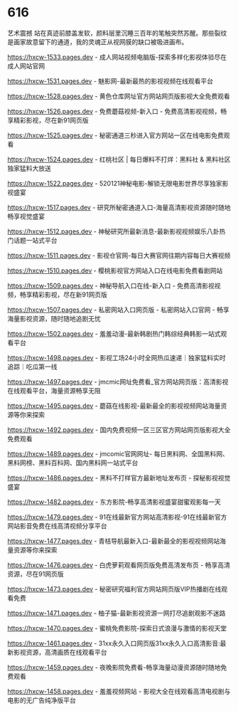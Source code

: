 # 616
艺术震撼 站在真迹前膝盖发软，颜料层里沉睡三百年的笔触突然苏醒。那些裂纹是画家故意留下的通道，我的灵魂正从视网膜的缺口被吸进画布。

https://hxcw-1533.pages.dev - 成人网站视频电脑版-探索多样化影视体验尽在成人网站官网

https://hxcw-1531.pages.dev - 魅影网-最新最热的影视视频在线观看平台

https://hxcw-1528.pages.dev - 黄色仓库网址官方网站网页版影视大全免费观看

https://hxcw-1526.pages.dev - 免费蘑菇视频-新入口 - 免费高清影视视频，畅享精彩影视，尽在新91网页版

https://hxcw-1525.pages.dev - 秘密通道三秒进入官方网站一区在线电影免费观看

https://hxcw-1524.pages.dev - 红桃社区 | 每日爆料不打烊：黑料社 & 黑料社区独家猛料大放送

https://hxcw-1522.pages.dev - 520121神秘电影-解锁无限电影世界尽享独家影视盛宴

https://hxcw-1517.pages.dev - 研究所秘密通道入口-海量高清影视资源随时随地畅享视觉盛宴

https://hxcw-1512.pages.dev - 神秘研究所最新消息-最新影视视频娱乐八卦热门话题一站式平台

https://hxcw-1511.pages.dev - 影视仓官网-每日大赛官网往期内容每日大赛视频

https://hxcw-1510.pages.dev - 樱桃影视官方网站入口在线电影免费看剧网站

https://hxcw-1509.pages.dev - 神秘导航入口在线-新入口 - 免费高清影视视频，畅享精彩影视，尽在新91网页版

https://hxcw-1507.pages.dev - 私密网站入口网页版 - 私密网站入口官网 - 畅享海量影视资源，随时随地追剧无忧

https://hxcw-1502.pages.dev - 羞羞动漫-最新韩剧热门韩综经典韩影一站式观看平台

https://hxcw-1498.pages.dev - 影视工场24小时全网热瓜速递｜独家猛料实时追踪｜吃瓜第一线

https://hxcw-1497.pages.dev - jmcmic网址免费看_官方网站网页版：高清影视在线观看平台，海量资源畅享无阻

https://hxcw-1495.pages.dev - 蘑菇在线影视-最新最全的影视视频网站海量资源等你来探索

https://hxcw-1492.pages.dev - 国内免费视频一区三区官方网站网页版影视大全免费观看

https://hxcw-1489.pages.dev - jmcomic官网网址- 每日黑料网、全国黑料网、黑料网榜、黑料百科网、国内黑料网一站式平台

https://hxcw-1486.pages.dev - 黑料不打样官方最新地址发布页 - 探秘影视视觉盛宴

https://hxcw-1482.pages.dev - 东方影院-畅享高清影视盛宴甜蜜观影每一天

https://hxcw-1479.pages.dev - 91在线最新官方网站高清影视-91在线最新官方网站影音免费在线高清视频分享平台

https://hxcw-1477.pages.dev - 青桔导航最新入口-最新最全的影视视频网站海量资源等你来探索

https://hxcw-1476.pages.dev - 白虎萝莉观看网页版免费高清发布页 - 畅享高清资源，尽在91网页版

https://hxcw-1473.pages.dev - 秘密研究福利官方网站网页版VIP热播剧在线观看免费

https://hxcw-1471.pages.dev - 柚子猫-最新影视资源一网打尽追剧观影不迷路

https://hxcw-1470.pages.dev - 蜜桃免费影院-探索日式浪漫与激情的影视天堂

https://hxcw-1461.pages.dev - 31xx永久入口网页版31xx永久入口高清影音:最新影视资源，高清画质在线观看平台

https://hxcw-1459.pages.dev - 夜晚影院免费看-畅享海量动漫资源随时随地免费观看

https://hxcw-1458.pages.dev - 羞羞视频网站 - 影视大全在线观看高清电视剧与电影的无广告纯净版平台
